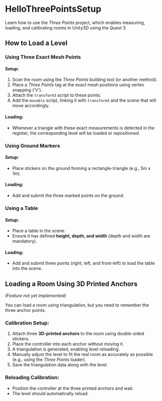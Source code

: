 
# HelloThreePointsSetup  
Learn how to use the *Three Points* project, which enables measuring, loading, and calibrating rooms in Unity3D using the Quest 3.  

## How to Load a Level  

### Using Three Exact Mesh Points  

#### Setup:  
1. Scan the room using the *Three Points* building tool (or another method).  
2. Place a *Three Points* tag at the exact mesh positions using vertex snapping ('V').  
3. Attach the `transform3` script to these points.  
4. Add the `movable` script, linking it with `transform3` and the scene that will move accordingly.  

#### Loading:  
- Whenever a triangle with these exact measurements is detected in the register, the corresponding level will be loaded or repositioned.  

### Using Ground Markers  

#### Setup:  
- Place stickers on the ground forming a rectangle-triangle (e.g., 5m x 1m).  

#### Loading:  
- Add and submit the three marked points on the ground.  

### Using a Table  

#### Setup:  
- Place a table in the scene.  
- Ensure it has defined **height, depth, and width** (depth and width are mandatory).  

#### Loading:  
- Add and submit three points (right, left, and front-left) to load the table into the scene.  

## Loading a Room Using 3D Printed Anchors  

*(Feature not yet implemented)*  

You can load a room using triangulation, but you need to remember the three anchor points.  

### Calibration Setup:  
1. Attach three **3D-printed anchors** to the room using double-sided stickers.  
2. Place the controller into each anchor without moving it.  
3. A triangulation is generated, enabling level reloading.  
4. Manually adjust the level to fit the real room as accurately as possible (e.g., using the *Three Points* loader).  
5. Save the triangulation data along with the level.  

### Reloading Calibration:  
- Position the controller at the three printed anchors and wait.  
- The level should automatically reload.  
